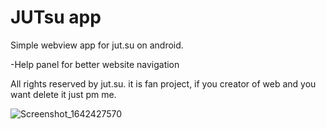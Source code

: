 # JUTsu app
Simple webview app for jut.su on android.

-Help panel for better website navigation

All rights reserved by jut.su. it is fan project, if you creator of web and you want delete it just pm me.


![Screenshot_1642427570](https://user-images.githubusercontent.com/57581726/149781179-372d107e-2658-4bb7-8ff1-6fb5d5a3dd58.png)
